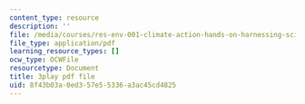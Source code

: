 ```yaml
---
content_type: resource
description: ''
file: /media/courses/res-env-001-climate-action-hands-on-harnessing-science-with-communities-to-cut-carbon-january-iap-2017/8f43b03a0ed357e55336a3ac45cd4825_8C2M48Bc5Fw.pdf
file_type: application/pdf
learning_resource_types: []
ocw_type: OCWFile
resourcetype: Document
title: 3play pdf file
uid: 8f43b03a-0ed3-57e5-5336-a3ac45cd4825
---
```

